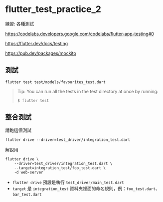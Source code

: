# flutter_test_practice_2

練習: 各種測試

https://codelabs.developers.google.com/codelabs/flutter-app-testing#0

https://flutter.dev/docs/testing

https://pub.dev/packages/mockito

## 測試

```
flutter test test/models/favourites_test.dart
```

> Tip: You can run all the tests in the test directory at once by running:
>
> `$ flutter test`

## 整合測試

請跑這個測試

```
flutter drive --driver=test_driver/integration_test.dart
```

解說用

```
flutter drive \
    --driver=test_driver/integration_test.dart \
    --target=integration_test/foo_test.dart \
    -d web-server
```

- `flutter drive` 預設是執行 `test_driver/main_test.dart`
- `target` 是 `integration_test` 資料夾裡面的命名規則，例：`foo_test.dart`、`bar_test.dart`
